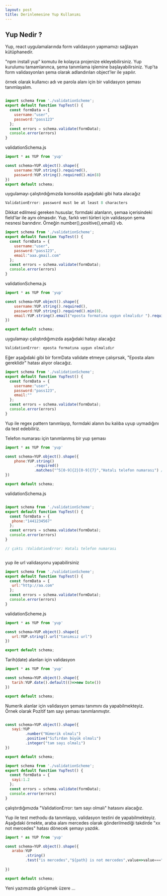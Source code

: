 ```yaml
---
layout: post
title: Derinlemesine Yup Kullanımı 
---
```


## Yup Nedir ?   
Yup, react uygulamalarında form validasyon yapmamızı sağlayan kütüphanedir.  

"npm install yup" komutu ile kolayca projenize ekleyebilirsiniz. Yup kurulumu tamamlanınca, şema tanımlama işlemine başlayabilirsiniz. Yup'ta form validasyonları şema olarak adlandırılan  object'ler ile yapılır.   

örnek olarak kullanıcı adı ve parola alanı için bir validasyon şeması tanımlayalım.  
``` js

import schema from './validationScheme';
export default function YupTest() {
  const formData = {
    username:"user",
    password:"pass123"
  };
  const errors = schema.validate(formData);
  console.error(errors)
}

```
validationSchema.js
``` js
import * as YUP from 'yup'

const schema=YUP.object().shape({
    username:YUP.string().required(),
    password:YUP.string().required().min(8)
})
export default schema;
```

uygulamayı çalıştırdığımızda konsolda aşağıdaki gibi hata alacağız
```js
ValidationError: password must be at least 8 characters
```
Dikkat edilmesi gereken hususlar, formdaki alanların, şemaa içerisindeki field'lar ile aynı olmasıdır.
Yup, farklı veri türleri için validasyon şema nesnesi barındırır. Örneğin number(),positive(),email() vb.   
``` js
import schema from './validationScheme';
export default function YupTest() {
  const formData = {
    username:"user",
    password:"pass123",
    email:"aaa.gmail.com"
  };
  const errors = schema.validate(formData);
  console.error(errors)
}
```
validationSchema.js  
``` js
import * as YUP from 'yup'

const schema=YUP.object().shape({
    username:YUP.string().required(),
    password:YUP.string().required().min(8),
    email:YUP.string().email("eposta formatına uygun olmalıdır ").required("E posta alanı gereklidir")
})

export default schema;
```
uygulamayı çalıştırdığımızda aşağıdaki hatayı alacağız 
```js
ValidationError: eposta formatına uygun olmalıdır 
```
Eğer aşağıdaki gibi bir formData validate etmeye çalışırsak, "Eposta alanı gereklidir" hatası alıyor olacağız.

```js
import schema from './validationScheme';
export default function YupTest() {
  const formData = {
    username:"user",
    password:"pass123",
    email:""
  };
  const errors = schema.validate(formData);
  console.error(errors)
}


```
Yup ile regex pattern tanımlayıp, formdaki alanın bu kalıba uyup uymadığını da test edebiliriz.

Telefon numarası için  tanımlanmış bir yup şeması 
```js
import * as YUP from 'yup'

const schema=YUP.object().shape({
    phone:YUP.string()
             .required()
             .matches("^5[0-9]{2}[0-9]{7}","Hatalı telefon numarası") //5 ile  başlayan 10 haneli telefon numarası ile match olacak 
})

export default schema;
```
validationSchema.js  

```js

import schema from './validationScheme';
export default function YupTest() {
  const formData = {
   phone:"1441234567"
  };
  const errors = schema.validate(formData);
  console.error(errors)
}

// çıktı :ValidationError: Hatalı telefon numarası 



```
yup ile url validasyonu yapabilirsiniz   
```js
import schema from './validationScheme';
export default function YupTest() {
  const formData = {
   url:"http://aa.com"
  };
  const errors = schema.validate(formData);
  console.error(errors)
}


```
validationScheme.js
```js
import * as YUP from 'yup'

const schema=YUP.object().shape({
   url:YUP.string().url("tanımsız url")
})

export default schema;


```
Tarih(date) alanları için validasyon 

```js
import * as YUP from 'yup'

const schema=YUP.object().shape({
   tarih:YUP.date().default(()=>new Date())
})

export default schema;
```
Numerik alanlar için validasyon  şeması tanımını da yapabilmekteyiz.  
Örnek olarak Pozitif tam sayı şeması tanımlanmıştır.

``` js

const schema=YUP.object().shape({
   sayi:YUP
         .number("Nümerik olmalı") 
         .positive("Sıfırdan büyük olmalı")
         .integer("tam sayı olmalı")
})

export default schema;
```
```js
import schema from './validationScheme';
export default function YupTest() {
  const formData = {
   sayi:1.2
  };
  const errors = schema.validate(formData);
  console.error(errors)
}

```
çalıştırdığımızda "ValidationError: tam sayı olmalı" hatasını alacağız.

Yup ile test methodu da tanımlayıp, validasyon testini de yapabilmekteyiz. 
Aşağıdaki örnekte, araba alanı mercedes olarak gönderilmediği takdirde "xx not mercedes" hatası dönecek şemayı yazdık.

```js
import * as YUP from 'yup'

const schema=YUP.object().shape({
   araba:YUP
         .string()
         .test("is mercedes","${path} is not mercedes",value=>value==="mercedes")
           
})

export default schema;
```

Yeni yazımızda görüşmek üzere ...  


















